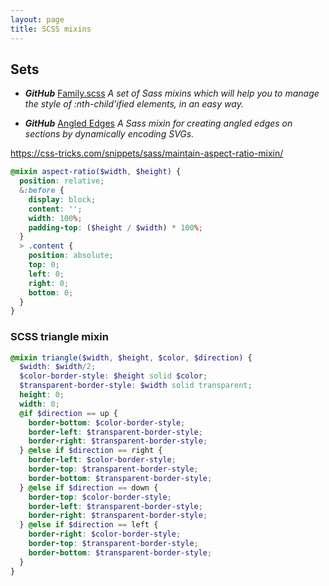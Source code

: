 ```yaml
---
layout: page
title: SCSS mixins
---
```


## Sets

- **_GitHub_** [Family.scss](https://github.com/LukyVj/family.scss)
  _A set of Sass mixins which will help you to manage the style of :nth-child'ified elements, in an easy way._

- **_GitHub_** [Angled Edges](https://github.com/josephfusco/angled-edges)
  _A Sass mixin for creating angled edges on sections by dynamically encoding SVGs._

https://css-tricks.com/snippets/sass/maintain-aspect-ratio-mixin/

```scss
@mixin aspect-ratio($width, $height) {
  position: relative;
  &:before {
    display: block;
    content: '';
    width: 100%;
    padding-top: ($height / $width) * 100%;
  }
  > .content {
    position: absolute;
    top: 0;
    left: 0;
    right: 0;
    bottom: 0;
  }
}
```

### SCSS triangle mixin

```scss
@mixin triangle($width, $height, $color, $direction) {
  $width: $width/2;
  $color-border-style: $height solid $color;
  $transparent-border-style: $width solid transparent;
  height: 0;
  width: 0;
  @if $direction == up {
    border-bottom: $color-border-style;
    border-left: $transparent-border-style;
    border-right: $transparent-border-style;
  } @else if $direction == right {
    border-left: $color-border-style;
    border-top: $transparent-border-style;
    border-bottom: $transparent-border-style;
  } @else if $direction == down {
    border-top: $color-border-style;
    border-left: $transparent-border-style;
    border-right: $transparent-border-style;
  } @else if $direction == left {
    border-right: $color-border-style;
    border-top: $transparent-border-style;
    border-bottom: $transparent-border-style;
  }
}
```
